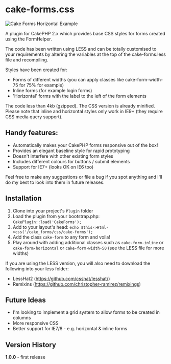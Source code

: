 # cake-forms.css

![Cake Forms Horizontal Example](http://i39.tinypic.com/2f07z3r.png)

A plugin for CakePHP 2.x which provides base CSS styles for forms created using the FormHelper.

The code has been written using LESS and can be totally customised to your requirements by altering the variables at the top of the cake-forms.less file and recompiling.

Styles have been created for:
- Forms of different widths (you can apply classes like cake-form-width-75 for 75% for example)
- Inline forms (for example login forms)
- 'Horizontal' forms with the label to the left of the form elements

The code less than 4kb (gzipped). The CSS version is already minified. Please note that inline and horizontal styles only work in IE9+ (they require CSS media query support).

## Handy features:

- Automatically makes your CakePHP forms responsive out of the box!
- Provides an elegant baseline style for rapid prototyping
- Doesn't interfere with other existing form styles
- Includes different colours for buttons / submit elements
- Support for IE7+ (looks OK on IE6 too)

Feel free to make any suggestions or file a bug if you spot anything and I'll do my best to look into them in future releases.

## Installation

1. Clone into your project's `Plugin` folder
2. Load the plugin from your bootstrap.php: `CakePlugin::load('CakeForms');`
3. Add to your layout's head: `echo $this->Html->css('/cake_forms/css/cake-forms');`
4. Add the class `cake-form` to any form and voila!
5. Play around with adding additional classes such as `cake-form-inline` or `cake-form-horizontal` or `cake-form-width-50` (see the LESS file for more widths)

If you are using the LESS version, you will also need to download the following into your less folder:
- LessHat2 (https://github.com/csshat/lesshat/)
- Remixins (https://github.com/christopher-ramirez/remixings)

## Future Ideas

- I'm looking to implement a grid system to allow forms to be created in columns
- More responsive CSS
- Better support for IE7/8 - e.g. horizontal & inline forms

## Version History

**1.0.0** - first release
